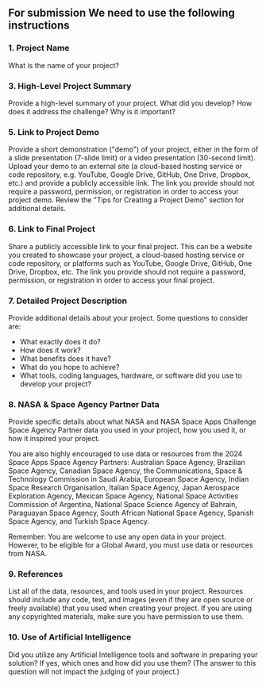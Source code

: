 ## For submission We need to use the following instructions

###

### 1. Project Name
What is the name of your project?   

### 3. High-Level Project Summary
Provide a high-level summary of your project. What did you develop? How does it address the challenge? Why is it important?

### 5. Link to Project Demo
Provide a short demonstration ("demo") of your project, either in the form of a slide presentation (7-slide limit) or a video presentation (30-second limit). Upload your demo to an external site (a cloud-based hosting service or code repository, e.g. YouTube, Google Drive, GitHub, One Drive, Dropbox, etc.) and provide a publicly accessible link. The link you provide should not require a password, permission, or registration in order to access your project demo. Review the "Tips for Creating a Project Demo" section for additional details.

### 6. Link to Final Project
Share a publicly accessible link to your final project. This can be a website you created to showcase your project, a cloud-based hosting service or code repository, or platforms such as YouTube, Google Drive, GitHub, One Drive, Dropbox, etc. The link you provide should not require a password, permission, or registration in order to access your final project.

### 7. Detailed Project Description
Provide additional details about your project. Some questions to consider are:

* What exactly does it do?
* How does it work?
* What benefits does it have?
* What do you hope to achieve?
* What tools, coding languages, hardware, or software did you use to develop your project?

### 8. NASA & Space Agency Partner Data
Provide specific details about what NASA and NASA Space Apps Challenge Space Agency Partner data you used in your project, how you used it, or how it inspired your project.

You are also highly encouraged to use data or resources from the 2024 Space Apps Space Agency Partners: Australian Space Agency, Brazilian Space Agency, Canadian Space Agency, the Communications, Space & Technology Commission in Saudi Arabia, European Space Agency, Indian Space Research Organisation, Italian Space Agency, Japan Aerospace Exploration Agency, Mexican Space Agency, National Space Activities Commission of Argentina, National Space Science Agency of Bahrain, Paraguayan Space Agency, South African National Space Agency, Spanish Space Agency, and Turkish Space Agency.

Remember: You are welcome to use any open data in your project. However, to be eligible for a Global Award, you must use data or resources from NASA.

### 9. References
List all of the data, resources, and tools used in your project. Resources should include any code, text, and images (even if they are open source or freely available) that you used when creating your project. If you are using any copyrighted materials, make sure you have permission to use them.


### 10. Use of Artificial Intelligence
Did you utilize any Artificial Intelligence tools and software in preparing your solution? If yes, which ones and how did you use them? (The answer to this question will not impact the judging of your project.)
